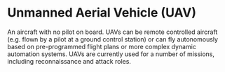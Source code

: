 # Unmanned Aerial Vehicle (UAV)

An aircraft with no pilot on board. 
UAVs can be remote controlled aircraft (e.g. flown by a pilot at a ground control station) or can fly autonomously based on pre-programmed flight plans or more complex dynamic automation systems. 
UAVs are currently used for a number of missions, including reconnaissance and attack roles.
